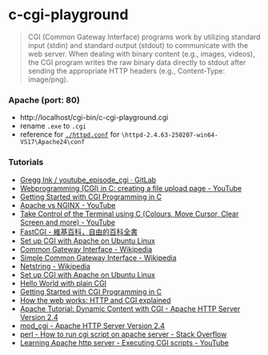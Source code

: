 c-cgi-playground
================
> CGI (Common Gateway Interface) programs work by utilizing standard input (stdin) and standard output (stdout) to communicate with the web server. When dealing with binary content (e.g., images, videos), the CGI program writes the raw binary data directly to stdout after sending the appropriate HTTP headers (e.g., Content-Type: image/png). 

### Apache (port: 80)
- http://localhost/cgi-bin/c-cgi-playground.cgi
- rename `.exe` to `.cgi`
- reference for [`./httpd.conf`](./httpd.conf) for `\httpd-2.4.63-250207-win64-VS17\Apache24\conf`

### Tutorials
- [Gregg Ink / youtube_episode_cgi · GitLab](https://gitlab.com/greggink/youtube_episode_cgi)
- [Webprogramming (CGI) in C: creating a file upload page - YouTube](https://www.youtube.com/watch?v=_j5spdsJdV8)
- [Getting Started with CGI Programming in C](https://www.jkorpela.fi/forms/cgic.html)
- [Apache vs NGINX - YouTube](https://www.youtube.com/watch?v=9nyiY-psbMs)
- [Take Control of the Terminal using C (Colours, Move Cursor, Clear Screen and more) - YouTube](https://www.youtube.com/watch?v=WcN7ryZYUeQ)
- [FastCGI - 維基百科，自由的百科全書](https://zh.wikipedia.org/zh-hk/FastCGI)
- [Set up CGI with Apache on Ubuntu Linux](https://code-maven.com/set-up-cgi-with-apache)
- [Common Gateway Interface - Wikipedia](https://en.wikipedia.org/wiki/Common_Gateway_Interface)
- [Simple Common Gateway Interface - Wikipedia](https://en.wikipedia.org/wiki/Simple_Common_Gateway_Interface)
- [Netstring - Wikipedia](https://en.wikipedia.org/wiki/Netstring)
- [Set up CGI with Apache on Ubuntu Linux](https://code-maven.com/set-up-cgi-with-apache)
- [Hello World with plain CGI](https://perlmaven.com/hello-world-with-plain-cgi)
- [Getting Started with CGI Programming in C](https://www.jkorpela.fi/forms/cgic.html)
- [How the web works: HTTP and CGI explained](https://www.garshol.priv.no/download/text/http-tut.html#app)
- [Apache Tutorial: Dynamic Content with CGI - Apache HTTP Server Version 2.4](https://httpd.apache.org/docs/2.4/howto/cgi.html)
- [mod_cgi - Apache HTTP Server Version 2.4](https://httpd.apache.org/docs/2.4/mod/mod_cgi.html)
- [perl - How to run cgi script on apache server - Stack Overflow](https://stackoverflow.com/questions/21698645/how-to-run-cgi-script-on-apache-server)
- [Learning Apache http server - Executing CGI scripts - YouTube](https://www.youtube.com/watch?v=aWWK5tqvuyg)
